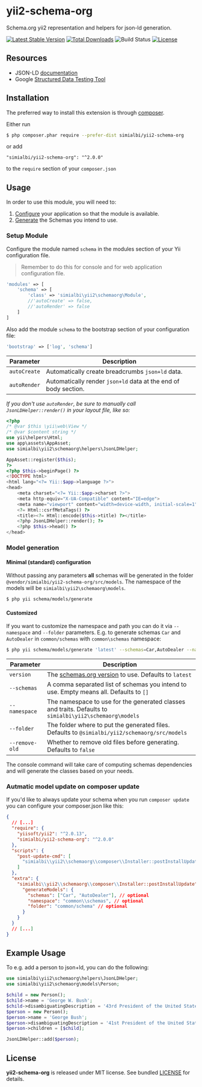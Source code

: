 # yii2-schema-org

Schema.org yii2 representation and helpers for json-ld generation.

[![Latest Stable Version](https://poser.pugx.org/simialbi/yii2-schema-org/v/stable?format=flat-square)](https://packagist.org/packages/simialbi/yii2-schema-org)
[![Total Downloads](https://poser.pugx.org/simialbi/yii2-schema-org/downloads?format=flat-square)](https://packagist.org/packages/simialbi/yii2-schema-org)
![Build Status](https://github.com/simialbi/yii2-schema-org/workflows/build/badge.svg)
[![License](https://poser.pugx.org/simialbi/yii2-schema-org/license?format=flat-square)](https://packagist.org/packages/simialbi/yii2-schema-org)

## Resources
 * JSON-LD [documentation](http://json-ld.org/learn.html)
 * Google [Structured Data Testing Tool](https://search.google.com/structured-data/testing-tool)
 
## Installation

The preferred way to install this extension is through [composer](http://getcomposer.org/download/).

Either run

```bash
$ php composer.phar require --prefer-dist simialbi/yii2-schema-org
```

or add 

```
"simialbi/yii2-schema-org": "^2.0.0"
```

to the ```require``` section of your `composer.json`


## Usage

In order to use this module, you will need to:

1. [Configure](#setup-module) your application so that the module is available.
2. [Generate](#model-generation) the Schemas you intend to use.

### Setup Module

Configure the module named `schema` in the modules section of your Yii configuration file.

> Remember to do this for console and for web application configuration file.

```php
'modules' => [
	'schema' => [
		'class' => 'simialbi\yii2\schemaorg\Module',
		//'autoCreate' => false,
		//'autoRender' => false
	]
]
```

Also add the module `schema` to the bootstrap section of your configuration file:
```php
'bootstrap' => ['log', 'schema']
```

| Parameter    | Description                                                     |
|--------------|-----------------------------------------------------------------|
| `autoCreate` | Automatically create breadcrumbs `json+ld` data.                | 
| `autoRender` | Automatically render `json+ld` data at the end of body section. |

*If you don't use `autoRender`, be sure to manually call `JsonLDHelper::render()` in your layout file, like so:*


```php
<?php
/* @var $this \yii\web\View */
/* @var $content string */
use yii\helpers\Html;
use app\assets\AppAsset;
use simialbi\yii2\schemaorg\helpers\JsonLDHelper;

AppAsset::register($this);
?>
<?php $this->beginPage() ?>
<!DOCTYPE html>
<html lang="<?= Yii::$app->language ?>">
<head>
    <meta charset="<?= Yii::$app->charset ?>">
    <meta http-equiv="X-UA-Compatible" content="IE=edge">
    <meta name="viewport" content="width=device-width, initial-scale=1">
    <?= Html::csrfMetaTags() ?>
    <title><?= Html::encode($this->title) ?></title>
    <?php JsonLDHelper::render(); ?>
    <?php $this->head() ?>
</head>
```  

### Model generation

#### Minimal (standard) configuration

Without passing any parameters **all** schemas will be generated in the folder `@vendor/simialbi/yii2-schema-org/src/models`.
The namespace of the models will be `simialbi\yii2\schemaorg\models`.
```bash
$ php yii schema/models/generate
```

#### Customized

If you want to customize the namespace and path you can do it via `--namespace` and `--folder` parameters. E.g. to generate
schemas `Car` and `AutoDealer` in `common/schemas` with `common\schemas` namespace: 
 ```bash
$ php yii schema/models/generate 'latest' --schemas=Car,AutoDealer --namespace='common\schemas' --folder='@common/schemas/'
```

| Parameter      | Description                                                                                              |
|----------------|----------------------------------------------------------------------------------------------------------|
| `version`      | The [schemas.org version](https://schema.org/docs/releases.html) to use. Defaults to `latest`            | 
| `--schemas`    | A comma separated list of schemas you intend to use. Empty means all. Defaults to `[]`                   |
| `--namespace`  | The namespace to use for the generated classes and traits. Defaults to `simialbi\yii2\schemaorg\models`  |
| `--folder`     | The folder where to put the generated files. Defaults to `@simialbi/yii2/schemaorg/src/models`           |
| `--remove-old` | Whether to remove old files before generating. Defaults to `false`                                       |

The console command will take care of computing schemas dependencies and will generate the classes based on your needs.

### Autmatic model update on composer update
If you'd like to always update your schema when you run `composer update` you can configure your composer.json like this:
```json
{
  // [...]
  "require": {
    "yiisoft/yii2": "^2.0.13",
    "simialbi/yii2-schema-org": "^2.0.0"
  },
  "scripts": {
    "post-update-cmd": [
      "simialbi\\yii2\\schemaorg\\composer\\Installer::postInstallUpdate"
    ]
  },
  "extra": {
    "simialbi\\yii2\\schemaorg\\composer\\Installer::postInstallUpdate": {
      "generateModels": {
        "schemas": ["Car", "AutoDealer"], // optional
        "namespace": "common\\schemas", // optional
        "folder": "common/schema" // optional
      }
    }
  }
  // [...]
}
```

## Example Usage
To e.g. add a person to json+ld, you can do the following:

```php
use simialbi\yii2\schemaorg\helpers\JsonLDHelper;
use simialbi\yii2\schemaorg\models\Person;

$child = new Person();
$child->name = 'George W. Bush';
$child->disambiguatingDescription = '43rd President of the United States';
$person = new Person();
$person->name = 'George Bush';
$person->disambiguatingDescription = '41st President of the United States';
$person->children = [$child];

JsonLDHelper::add($person);
``` 

## License

**yii2-schema-org** is released under MIT license. See bundled [LICENSE](LICENSE) for details.